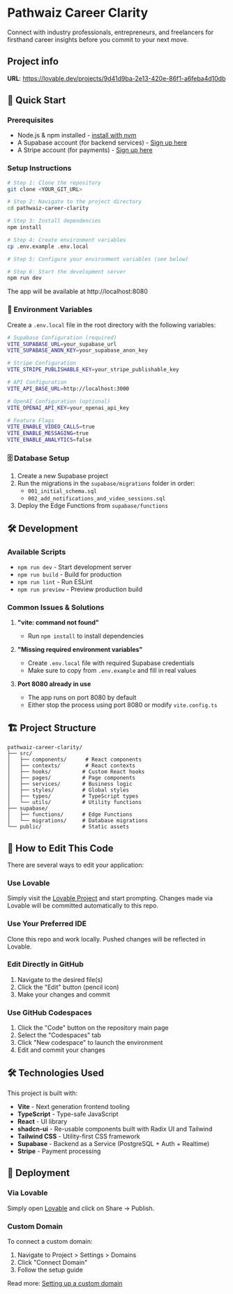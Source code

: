 # Pathwaiz Career Clarity

Connect with industry professionals, entrepreneurs, and freelancers for firsthand career insights before you commit to your next move.

## Project info

**URL**: https://lovable.dev/projects/9d41d9ba-2e13-420e-86f1-a6feba4d10db

## 🚀 Quick Start

### Prerequisites

- Node.js & npm installed - [install with nvm](https://github.com/nvm-sh/nvm#installing-and-updating)
- A Supabase account (for backend services) - [Sign up here](https://supabase.com)
- A Stripe account (for payments) - [Sign up here](https://stripe.com)

### Setup Instructions

```sh
# Step 1: Clone the repository
git clone <YOUR_GIT_URL>

# Step 2: Navigate to the project directory
cd pathwaiz-career-clarity

# Step 3: Install dependencies
npm install

# Step 4: Create environment variables
cp .env.example .env.local

# Step 5: Configure your environment variables (see below)

# Step 6: Start the development server
npm run dev
```

The app will be available at http://localhost:8080

### 🔐 Environment Variables

Create a `.env.local` file in the root directory with the following variables:

```bash
# Supabase Configuration (required)
VITE_SUPABASE_URL=your_supabase_url
VITE_SUPABASE_ANON_KEY=your_supabase_anon_key

# Stripe Configuration
VITE_STRIPE_PUBLISHABLE_KEY=your_stripe_publishable_key

# API Configuration
VITE_API_BASE_URL=http://localhost:3000

# OpenAI Configuration (optional)
VITE_OPENAI_API_KEY=your_openai_api_key

# Feature Flags
VITE_ENABLE_VIDEO_CALLS=true
VITE_ENABLE_MESSAGING=true
VITE_ENABLE_ANALYTICS=false
```

### 🗄️ Database Setup

1. Create a new Supabase project
2. Run the migrations in the `supabase/migrations` folder in order:
   - `001_initial_schema.sql`
   - `002_add_notifications_and_video_sessions.sql`
3. Deploy the Edge Functions from `supabase/functions`

## 🛠️ Development

### Available Scripts

- `npm run dev` - Start development server
- `npm run build` - Build for production
- `npm run lint` - Run ESLint
- `npm run preview` - Preview production build

### Common Issues & Solutions

1. **"vite: command not found"**
   - Run `npm install` to install dependencies

2. **"Missing required environment variables"**
   - Create `.env.local` file with required Supabase credentials
   - Make sure to copy from `.env.example` and fill in real values

3. **Port 8080 already in use**
   - The app runs on port 8080 by default
   - Either stop the process using port 8080 or modify `vite.config.ts`

## 🏗️ Project Structure

```
pathwaiz-career-clarity/
├── src/
│   ├── components/      # React components
│   ├── contexts/        # React contexts
│   ├── hooks/          # Custom React hooks
│   ├── pages/          # Page components
│   ├── services/       # Business logic
│   ├── styles/         # Global styles
│   ├── types/          # TypeScript types
│   └── utils/          # Utility functions
├── supabase/
│   ├── functions/      # Edge Functions
│   └── migrations/     # Database migrations
└── public/             # Static assets
```

## 📝 How to Edit This Code

There are several ways to edit your application:

### Use Lovable

Simply visit the [Lovable Project](https://lovable.dev/projects/9d41d9ba-2e13-420e-86f1-a6feba4d10db) and start prompting. Changes made via Lovable will be committed automatically to this repo.

### Use Your Preferred IDE

Clone this repo and work locally. Pushed changes will be reflected in Lovable.

### Edit Directly in GitHub

1. Navigate to the desired file(s)
2. Click the "Edit" button (pencil icon)
3. Make your changes and commit

### Use GitHub Codespaces

1. Click the "Code" button on the repository main page
2. Select the "Codespaces" tab
3. Click "New codespace" to launch the environment
4. Edit and commit your changes

## 🛠️ Technologies Used

This project is built with:

- **Vite** - Next generation frontend tooling
- **TypeScript** - Type-safe JavaScript
- **React** - UI library
- **shadcn-ui** - Re-usable components built with Radix UI and Tailwind
- **Tailwind CSS** - Utility-first CSS framework
- **Supabase** - Backend as a Service (PostgreSQL + Auth + Realtime)
- **Stripe** - Payment processing

## 🚀 Deployment

### Via Lovable

Simply open [Lovable](https://lovable.dev/projects/9d41d9ba-2e13-420e-86f1-a6feba4d10db) and click on Share → Publish.

### Custom Domain

To connect a custom domain:
1. Navigate to Project > Settings > Domains
2. Click "Connect Domain"
3. Follow the setup guide

Read more: [Setting up a custom domain](https://docs.lovable.dev/tips-tricks/custom-domain#step-by-step-guide)
